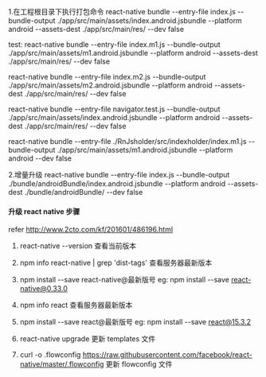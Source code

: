 
1.在工程根目录下执行打包命令
react-native bundle --entry-file index.js --bundle-output ./app/src/main/assets/index.android.jsbundle --platform android --assets-dest ./app/src/main/res/ --dev false


test:
react-native bundle --entry-file index.m1.js --bundle-output ./app/src/main/assets/m1.android.jsbundle --platform android --assets-dest ./app/src/main/res/ --dev false

react-native bundle --entry-file index.m2.js --bundle-output ./app/src/main/assets/m2.android.jsbundle --platform android --assets-dest ./app/src/main/res/ --dev false

react-native bundle --entry-file navigator.test.js --bundle-output ./app/src/main/assets/index.android.jsbundle --platform android --assets-dest ./app/src/main/res/ --dev false

react-native bundle --entry-file ./RnJsholder/src/indexholder/index.m1.js --bundle-output ./app/src/main/assets/m1.android.jsbundle --platform android --dev false


2.增量升级
react-native bundle --entry-file index.js --bundle-output ./bundle/androidBundle/index.android.jsbundle --platform android --assets-dest ./bundle/androidBundle/ --dev false


#### 升级 react native 步骤 ####
refer http://www.2cto.com/kf/201601/486196.html

1. react-native --version  查看当前版本

2. npm info react-native | grep 'dist-tags'  查看服务器最新版本
3. npm install --save react-native@最新版号   eg: npm install --save react-native@0.33.0

4. npm info react  查看服务器最新版本
5. npm install --save react@最新版号   eg: npm install --save react@15.3.2

5. react-native upgrade  更新 templates 文件
6. curl -o .flowconfig https://raw.githubusercontent.com/facebook/react-native/master/.flowconfig 更新 flowconfig 文件

